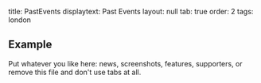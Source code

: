title: PastEvents
displaytext: Past Events
layout: null
tab: true
order: 2
tags: london

## Example

Put whatever you like here: news, screenshots, features, supporters, or remove this file and don't use tabs at all.
